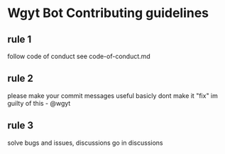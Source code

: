 # Wgyt Bot Contributing guidelines
## rule 1
follow code of conduct
see code-of-conduct.md
## rule 2
please make your commit messages useful
basicly dont make it "fix"
im guilty of this - @wgyt
## rule 3
solve bugs and issues, discussions go in discussions
